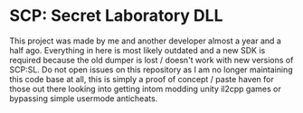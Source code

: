 # SCP: Secret Laboratory DLL
This project was made by me and another developer almost a year and a half ago. Everything in here is most likely outdated and a new SDK is required because the old dumper is lost / doesn't work with new versions of SCP:SL. Do not open issues on this repository as I am no longer maintaining this code base at all, this is simply a proof of concept / paste haven for those out there looking into getting intom modding unity il2cpp games or bypassing simple usermode anticheats.
